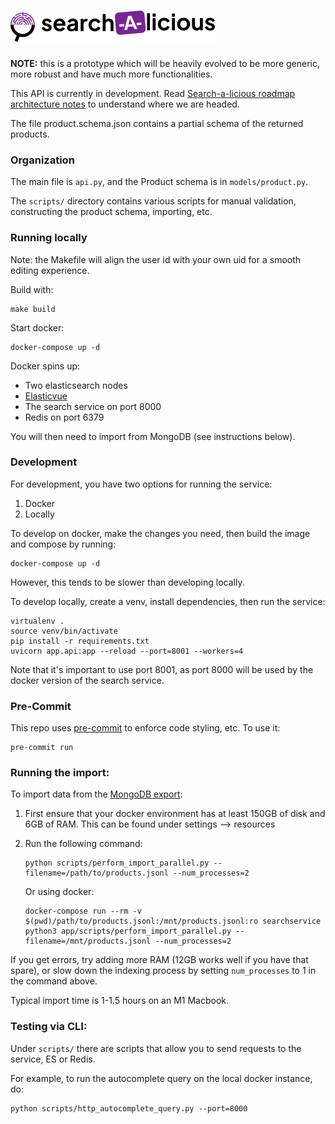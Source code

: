 # ![Search-a-licious](./assets/RVB_HORIZONTAL_WHITE_BG_SEARCH-A-LICIOUS-50.png "Search-a-licious logo")


**NOTE:** this is a prototype which will be heavily evolved to be more generic, more robust and have much more functionalities.

This API is currently in development. Read [Search-a-licious roadmap architecture notes](https://docs.google.com/document/d/1mibE8nACcmen6paSrqT9JQk5VbuvlFUXI1S93yHCK2I/edit) to understand where we are headed.

The file product.schema.json contains a partial schema of the returned products.

### Organization
The main file is `api.py`, and the Product schema is in `models/product.py`.

The `scripts/` directory contains various scripts for manual validation, constructing the product schema, importing, etc.

### Running locally

Note: the Makefile will align the user id with your own uid for a smooth editing experience.

Build with:

```
make build
```

Start docker:

```console
docker-compose up -d
```

Docker spins up:
- Two elasticsearch nodes
- [Elasticvue](https://elasticvue.com/)
- The search service on port 8000
- Redis on port 6379

You will then need to import from MongoDB (see instructions below).

### Development
For development, you have two options for running the service:
1. Docker
2. Locally

To develop on docker, make the changes you need, then build the image and compose by running:
```console
docker-compose up -d
```

However, this tends to be slower than developing locally.

To develop locally, create a venv, install dependencies, then run the service:
```console
virtualenv .
source venv/bin/activate
pip install -r requirements.txt
uvicorn app.api:app --reload --port=8001 --workers=4
```
Note that it's important to use port 8001, as port 8000 will be used by the docker version of the search service.

### Pre-Commit
This repo uses [pre-commit](https://pre-commit.com/) to enforce code styling, etc. To use it:
```console
pre-commit run
```

### Running the import:
To import data from the [MongoDB export](https://world.openfoodfacts.org/data):

1. First ensure that your docker environment has at least 150GB of disk and 6GB of RAM. This can be found under settings --> resources

2. Run the following command:
   ```console
   python scripts/perform_import_parallel.py --filename=/path/to/products.jsonl --num_processes=2
   ```

   Or using docker:
   ```console
   docker-compose run --rm -v $(pwd)/path/to/products.jsonl:/mnt/products.jsonl:ro searchservice python3 app/scripts/perform_import_parallel.py --filename=/mnt/products.jsonl --num_processes=2
   ```

If you get errors, try adding more RAM (12GB works well if you have that spare), or slow down the indexing process by setting `num_processes` to 1 in the command above.

Typical import time is 1-1.5 hours on an M1 Macbook.

### Testing via CLI:
Under `scripts/` there are scripts that allow you to send requests to the service, ES or Redis.

For example, to run the autocomplete query on the local docker instance, do:
```console
python scripts/http_autocomplete_query.py --port=8000
```
